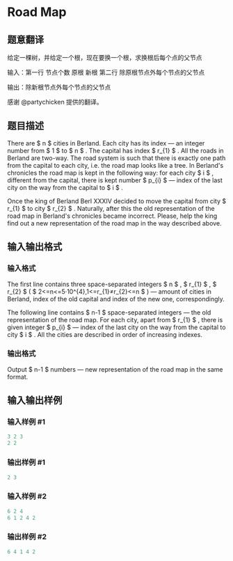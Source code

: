 # Road Map

## 题意翻译

给定一棵树，并给定一个根，现在要换一个根，求换根后每个点的父节点

输入：第一行 节点个数 原根 新根 第二行 除原根节点外每个节点的父节点

输出：除新根节点外每个节点的父节点

感谢 @partychicken 提供的翻译。

## 题目描述

There are $ n $ cities in Berland. Each city has its index — an integer number from $ 1 $ to $ n $ . The capital has index $ r_{1} $ . All the roads in Berland are two-way. The road system is such that there is exactly one path from the capital to each city, i.e. the road map looks like a tree. In Berland's chronicles the road map is kept in the following way: for each city $ i $ , different from the capital, there is kept number $ p_{i} $ — index of the last city on the way from the capital to $ i $ .

Once the king of Berland Berl XXXIV decided to move the capital from city $ r_{1} $ to city $ r_{2} $ . Naturally, after this the old representation of the road map in Berland's chronicles became incorrect. Please, help the king find out a new representation of the road map in the way described above.

## 输入输出格式

### 输入格式

The first line contains three space-separated integers $ n $ , $ r_{1} $ , $ r_{2} $ ( $ 2<=n<=5·10^{4},1<=r_{1}≠r_{2}<=n $ ) — amount of cities in Berland, index of the old capital and index of the new one, correspondingly.

The following line contains $ n-1 $ space-separated integers — the old representation of the road map. For each city, apart from $ r_{1} $ , there is given integer $ p_{i} $ — index of the last city on the way from the capital to city $ i $ . All the cities are described in order of increasing indexes.

### 输出格式

Output $ n-1 $ numbers — new representation of the road map in the same format.

## 输入输出样例

### 输入样例 #1

```cpp
3 2 3
2 2

```
### 输出样例 #1

```cpp
2 3 
```


### 输入样例 #2

```cpp
6 2 4
6 1 2 4 2

```
### 输出样例 #2

```cpp
6 4 1 4 2 
```



